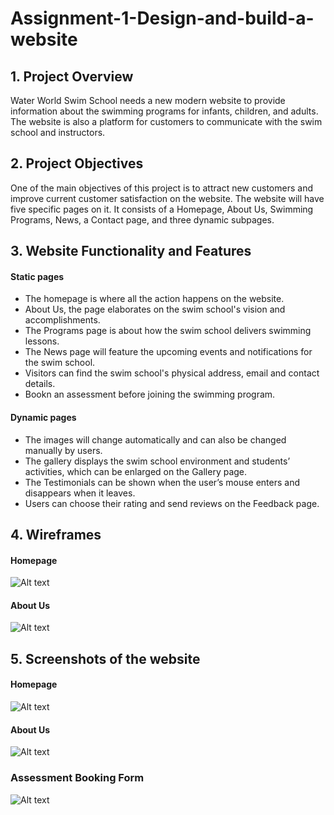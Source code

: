 # Assignment-1-Design-and-build-a-website

## 1.	Project Overview
Water World Swim School needs a new modern website to provide information about the swimming programs for infants, children, and adults. The website is also a platform for customers to communicate with the swim school and instructors.  

## 2.  Project Objectives 
One of the main objectives of this project is to attract new customers and improve current customer satisfaction on the website. The website will have five specific pages on it. It consists of a Homepage, About Us, Swimming Programs, News, a Contact page, and three dynamic subpages. 

## 3. Website Functionality and Features
#### Static pages
* The homepage is where all the action happens on the website.
* About Us, the page elaborates on the swim school's vision and accomplishments.
* The Programs page is about how the swim school delivers swimming lessons. 
* The News page will feature the upcoming events and notifications for the swim school. 
* Visitors can find the swim school's physical address, email and contact details. 
* Bookn an assessment before joining the swimming program.
#### Dynamic pages
* The images will change automatically and can also be changed manually by users. 
* The gallery displays the swim school environment and students’ activities, which can be enlarged on the Gallery page.
* The Testimonials can be shown when the user’s mouse enters and disappears when it leaves. 
* Users can choose their rating and send reviews on the Feedback page.

## 4. Wireframes
#### Homepage
![Alt text](Sceenshots/wireframeshp.png)
#### About Us 
![Alt text](Sceenshots/wireframeabout.png)
## 5. Screenshots of the website
#### Homepage
![Alt text](Sceenshots/Screenshothompage.png)
#### About Us
![Alt text](Sceenshots/Screenshot%20aboutus.png)
### Assessment Booking Form
![Alt text](Sceenshots/Screenshot%20assessment.png)
